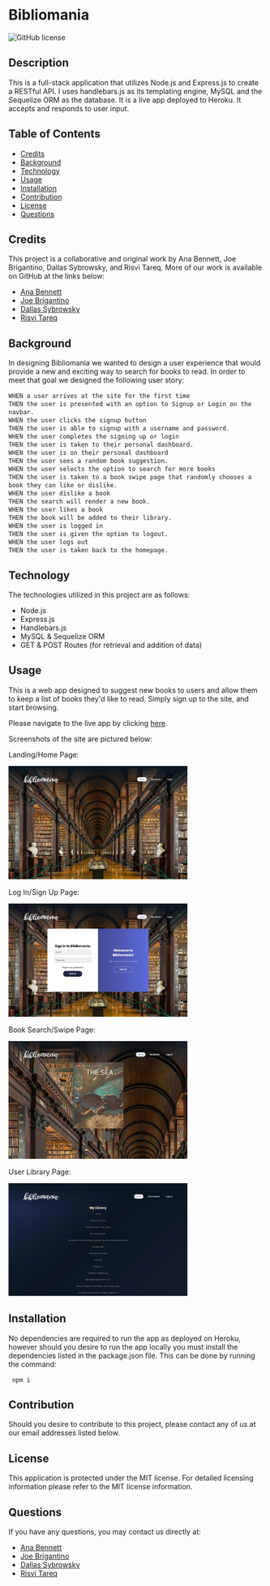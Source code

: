 # Bibliomania

![GitHub license](https://img.shields.io/badge/license-MIT-blue.svg)

## Description

This is a full-stack application that utilizes Node.js and Express.js to create a RESTful API. I uses handlebars.js as its templating engine, MySQL and the Sequelize ORM as the database. It is a live app deployed to Heroku. It accepts and responds to user input.

## Table of Contents

- [Credits](#credits)
- [Background](#background)
- [Technology](#technology)
- [Usage](#usage)
- [Installation](#installation)
- [Contribution](#contribution)
- [License](#license)
- [Questions](#questions)

## Credits

This project is a collaborative and original work by Ana Bennett, Joe Brigantino, Dallas Sybrowsky, and Risvi Tareq. More of our work is available on GitHub at the links below:

- [Ana Bennett](https://github.com/Sydneychick2748)
- [Joe Brigantino](https://github.com/brigantinojoe)
- [Dallas Sybrowsky](https://github.com/DallasSybrowsky)
- [Risvi Tareq](https://github.com/ivsir)

## Background

In designing Bibliomania we wanted to design a user experience that would provide a new and exciting way to search for books to read. In order to meet that goal we designed the following user story:

    WHEN a user arrives at the site for the first time
    THEN the user is presented with an option to Signup or Login on the navbar.
    WHEN the user clicks the signup button
    THEN the user is able to signup with a username and password.
    WHEN the user completes the signing up or login
    THEN the user is taken to their personal dashboard.
    WHEN the user is on their personal dashboard
    THEN the user sees a random book suggestion.
    WHEN the user selects the option to search for more books
    THEN the user is taken to a book swipe page that randomly chooses a book they can like or dislike.
    WHEN the user dislike a book
    THEN the search will render a new book.
    WHEN the user likes a book
    THEN the book will be added to their library.
    WHEN the user is logged in
    THEN the user is given the option to logout.
    WHEN the user logs out
    THEN the user is taken back to the homepage.

## Technology

The technologies utilized in this project are as follows:

- Node.js
- Express.js
- Handlebars.js
- MySQL & Sequelize ORM
- GET & POST Routes (for retrieval and addition of data)

## Usage

This is a web app designed to suggest new books to users and allow them to keep a list of books they'd like to read. Simply sign up to the site, and start browsing.

Please navigate to the live app by clicking [here](https://bibliomania.herokuapp.com/).

Screenshots of the site are pictured below:

Landing/Home Page:

<img width="70%" src="./public/images/screenshots/bibliomaniaHomepage.jpg" alt="Homepage">

Log In/Sign Up Page:

<img width="70%" src="./public/images/screenshots/bibliomaniaSignup.jpg" alt="Sign in page">

Book Search/Swipe Page:

<img width="70%" src="./public/images/screenshots/bibliomaniaBookswipe.jpg" alt="Bookswipe page">

User Library Page:

<img width="70%" src="./public/images/screenshots/bibliomaniaLibrary.jpg" alt="Library page">

## Installation

No dependencies are required to run the app as deployed on Heroku, however should you desire to run the app locally you must install the dependencies listed in the package.json file. This can be done by running the command:

```
 npm i
```

## Contribution

Should you desire to contribute to this project, please contact any of us at our email addresses listed below.

## License

This application is protected under the MIT license. For detailed licensing information please refer to the MIT license information.

## Questions

If you have any questions, you may contact us directly at:

- [Ana Bennett](anabennett77@gmail.com)
- [Joe Brigantino](brigantinojoe71@gmail.com)
- [Dallas Sybrowsky](dallas.sybrowsky@gmail.com)
- [Risvi Tareq](ivsirqerat@gmail.com)
